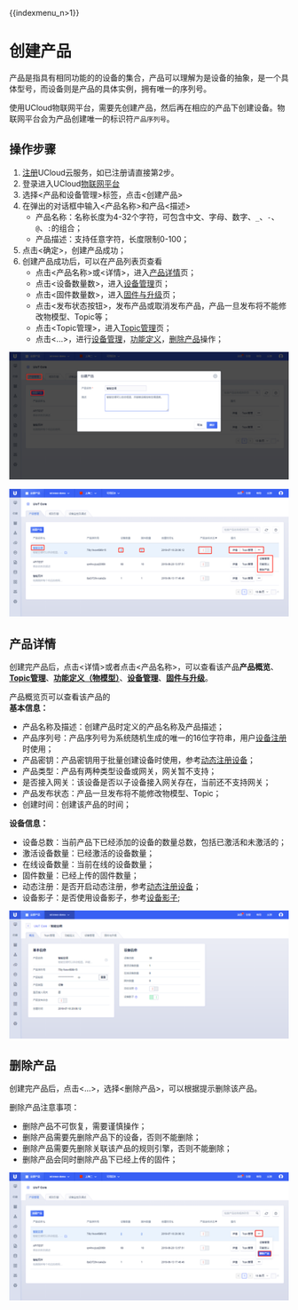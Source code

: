 {{indexmenu_n>1}}

# 创建产品
产品是指具有相同功能的的设备的集合，产品可以理解为是设备的抽象，是一个具体型号，而设备则是产品的具体实例，拥有唯一的序列号。

使用UCloud物联网平台，需要先创建产品，然后再在相应的产品下创建设备。物联网平台会为产品创建唯一的标识符`产品序列号`。



## 操作步骤

1. [注册](https://passport.ucloud.cn/#register)UCloud云服务，如已注册请直接第2步。
2. 登录进入UCloud[物联网平台](https://console.ucloud.cn/iot)
3. 选择<产品和设备管理>标签，点击<创建产品>
4. 在弹出的对话框中输入<产品名称>和产品<描述>
   - 产品名称：名称长度为4-32个字符，可包含中文、字母、数字、`_`、`-`、`@`、`:`的组合；
   - 产品描述：支持任意字符，长度限制0-100；
5. 点击<确定>，创建产品成功；
6. 创建产品成功后，可以在产品列表页查看
   - 点击<产品名称>或<详情>，进入[产品详情]()页；
   - 点击<设备数量数>，进入[设备管理]()页；
   - 点击<固件数量数>，进入[固件与升级]()页；
   - 点击<发布状态按钮>，发布产品或取消发布产品，产品一旦发布将不能修改物模型、Topic等；
   - 点击<Topic管理>，进入[Topic管理]()页；
   - 点击<...>，进行[设备管理]()，[功能定义]()，[删除产品]()操作；

![添加产品](../../images/添加产品.png)

![产品列表](../../images/产品列表.png)



## 产品详情
创建完产品后，点击<详情>或者点击<产品名称>，可以查看该产品**产品概览**、[**Topic管理**]()、[**功能定义（物模型）**]()、[**设备管理**]()、[**固件与升级**]()。

产品概览页可以查看该产品的  
**基本信息：**
- 产品名称及描述：创建产品时定义的产品名称及产品描述；
- 产品序列号：产品序列号为系统随机生成的唯一的16位字符串，用户[设备注册]()时使用；
- 产品密钥：产品密钥用于批量创建设备时使用，参考[动态注册设备]()；
- 产品类型：产品有两种类型设备或网关，网关暂不支持；
- 是否接入网关：该设备是否以子设备接入网关存在，当前还不支持网关；
- 产品发布状态：产品一旦发布将不能修改物模型、Topic；
- 创建时间：创建该产品的时间；

**设备信息：**
- 设备总数：当前产品下已经添加的设备的数量总数，包括已激活和未激活的；
- 激活设备数量：已经激活的设备数量；
- 在线设备数量：当前在线的设备数量；
- 固件数量：已经上传的固件数量；
- 动态注册：是否开启动态注册，参考[动态注册设备]()；
- 设备影子：是否使用设备影子，参考[设备影子]();



![产品概览](../../images/产品概览.png)



## 删除产品

创建完产品后，点击<...>，选择<删除产品>，可以根据提示删除该产品。

删除产品注意事项：
- 删除产品不可恢复，需要谨慎操作；
- 删除产品需要先删除产品下的设备，否则不能删除；
- 删除产品需要先删除关联该产品的规则引擎，否则不能删除；
- 删除产品会同时删除产品下已经上传的固件；



![产品删除](../../images/产品删除.png)